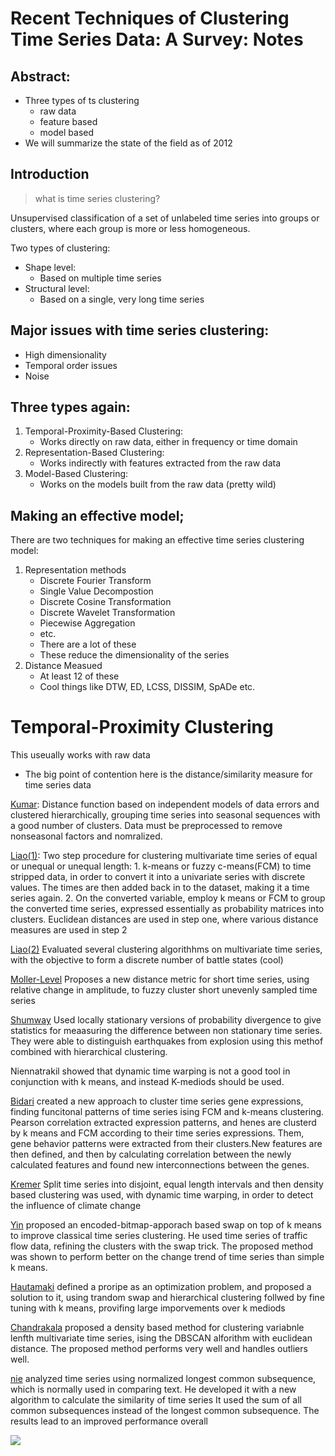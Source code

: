 # Recent Techniques of Clustering Time Series Data: A Survey: Notes

## Abstract: 

* Three types of ts clustering
	* raw data
	* feature based
	* model based
* We will summarize the state of the field as of 2012

## Introduction

> what is time series clustering?

Unsupervised classification of a set of unlabeled time series into groups or clusters, where each group is more or less homogeneous.
 
 Two types of clustering:
 * Shape level:
 	* Based on multiple time series
* Structural level:
	* Based on a single, very long time series 


## Major issues with time series clustering:

* High dimensionality
* Temporal order issues
* Noise

## Three types again:

1. Temporal-Proximity-Based Clustering:
	* Works directly on raw data, either in frequency or time domain
2. Representation-Based Clustering:
	* Works indirectly with features extracted from the raw data
3. Model-Based Clustering:
	* Works on the models built from the raw data (pretty wild)


## Making an effective model;

There are two techniques for making an effective time series clustering model:

1. Representation methods
	* Discrete Fourier Transform
	* Single Value Decompostion
	* Discrete Cosine Transformation
	* Discrete Wavelet Transformation
	* Piecewise Aggregation
	* etc.
	* There are a lot of these
	* These reduce the dimensionality of the series
2. Distance Measued
	* At least 12 of these
	* Cool things like DTW, ED, LCSS, DISSIM, SpADe etc.


# Temporal-Proximity Clustering

This useually works with raw data

* The big point of contention here is the distance/similarity measure for time series data


[Kumar](KumarSeasonalPatterns.pdf): Distance function based on independent models of data errors and clustered hierarchically, grouping time series into seasonal sequences with a good number of clusters. Data must be preprocessed to remove nonseasonal factors and nomralized.

[Liao(1)](Liao-TwoSteps.pdf): Two step procedure for clustering multivariate time series of equal or unequal or unequal length:
	1. k-means or fuzzy c-means(FCM) to time stripped data, in order to convert it into a univariate series with discrete values. The times are then added back in to the dataset, making it a time series again. 
	2. On the converted variable, employ k means or FCM to group the converted time series, expressed essentially as probability matrices into clusters. Euclidean distances are used in step one, where various distance measures are used in step 2

[Liao(2)](LiaoBattle.pdf) Evaluated several clustering algorithhms on multivariate time series, with the objective to form a discrete number of battle states (cool)

[Moller-Level](MollerFuzzyFuzzyShortTime.pdf) Proposes a new distance metric for short time series, using relative change in amplitude, to fuzzy cluster short unevenly sampled time series

[Shumway](ShumwayDiscriminant.pdf) Used locally stationary versions of probability divergence to give statistics for meaasuring the difference between non stationary time series. They were able to distinguish earthquakes from explosion using this methof combined with hierarchical clustering.


Niennatrakil showed that dynamic time warping is not a good tool in conjunction with k means, and instead K-mediods should be used.

[Bidari]() created a new approach to cluster time series gene expressions, finding funcitonal patterns of time series ising FCM and k-means clustering. Pearson correlation extracted expression patterns, and henes are clusterd by k means and FCM according to their time series expressions. Them, gene behavior patterns were extracted from their clusters.New features are then defined, and then by calculating correlation between the newly calculated features and found new interconnections between the genes.

[Kremer]() Split time series into disjoint, equal length intervals and then density based clustering was used, with dynamic time warping, in order to detect the influence of climate change

[Yin]() proposed an encoded-bitmap-apporach based swap on top of k means to improve classical time series clustering. He used time series of traffic flow data, refining the clusters with the swap trick. The proposed method was shown to perform better on the change trend of time series than simple k means.

[Hautamaki]() defined a proripe as an optimization problem, and proposed a solution to it, using trandom swap and hierarchical clustering follwed by fine tuning with k means, provifing large imporvements over k mediods

[Chandrakala]() proposed a density based method for clustering variabnle lenfth multivariate time series, ising the DBSCAN alforithm with euclidean distance. The proposed method performs very well and handles outliers well.

[nie]() analyzed time series using normalized longest common subsequence, which is normally used in comparing text. He developed it with a new algorithm to calculate the similarity of time series It used the sum of all common subsequences instead of the longest common subsequence. The results lead to an improved performance overall

![](https://i.imgur.com/7cVDBB2.png)

